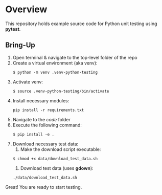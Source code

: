 # Overview

This repository holds example source code for Python unit testing using **pytest**.

## Bring-Up
1. Open terminal & navigate to the top-level folder of the repo
2. Create a virtual environment (aka venv):
   ```
   $ python -m venv .venv-python-testing
   ```
3. Activate venv:
   ```
   $ source .venv-python-testing/bin/activate
   ```
4. Install necessary modules:
   ```
   pip install -r requirements.txt
   ```
5. Navigate to the *code* folder
6. Execute the following command:
   ```
   $ pip install -e .
   ```
7. Download necessary test data:
   1. Make the download script executable:
   ```
   $ chmod +x data/download_test_data.sh
   ```
   1. Download test data (uses **gdown**):
   ```
   ./data/download_test_data.sh
   ```

Great! You are ready to start testing.
